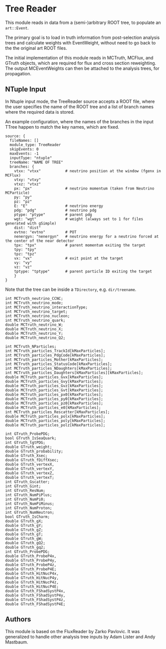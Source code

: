 Tree Reader
===========
This module reads in data from a (semi-)arbitrary ROOT tree, to populate
an `art::Event`.

The primary goal is to load in truth information from post-selection analysis
trees and calculate weights with EventWeight, without need to go back to the
the original art ROOT files.

The initial implementation of this module reads in MCTruth, MCFlux, and GTruth
objects, which are required for flux and cross section reweighting. The output
MCEventWeights can then be attached to the analysis trees, for propagation.

NTuple Input
------------
In Ntuple input mode, the TreeReader source accepts a ROOT file, where the
user specifies the name of the ROOT tree and a list of branch names where the
required data is stored.

An example configuration, where the names of the branches in the input TTree
happen to match the key names, which are fixed.

    source: {
      fileNames: []
      module_type: TreeReader
      skipEvents: 0
      maxEvents: -1
      inputType: "ntuple"
      treeName: "NAME OF TREE"
      branches: {
        vtxx: "vtxx"           # neutrino position at the window (fgenx in MCFlux)
        vtxy: "vtxy" 
        vtxz: "vtxz"
        px: "px"               # neutrino momentum (taken from Neutrino MCParticle)
        py: "py"
        pz: "pz"
        E: "E"                 # neutrino energy
        pdg: "pdg"             # neutrino pdg
        ptype: "ptype"         # parent pdg
        wgt: "wgt"             # weight (always set to 1 for files generated with gSimple)
        dist: "dist"
        evtno: "evtno"         # POT
        nenergyn: "nenergyn"   # neutrino energy for a neutrino forced at the center of the near detector
        tpx: "tpx"             # parent momentum exiting the target
        tpy: "tpy"
        tpz: "tpz"
        vx: "vx"               # exit point at the target
        vy: "vy"
        vz: "vz"
        tptype: "tptype"       # parent particle ID exiting the target
        }
    }

Note that the tree can be inside a `TDirectory`, e.g. `dir/treename`.


    int MCTruth_neutrino_CCNC;
    int MCTruth_neutrino_mode;
    int MCTruth_neutrino_interactionType;
    int MCTruth_neutrino_target;
    int MCTruth_neutrino_nucleon;
    int MCTruth_neutrino_quark;
    double MCTruth_neutrino_W;
    double MCTruth_neutrino_X;
    double MCTruth_neutrino_Y;
    double MCTruth_neutrino_Q2;

    int MCTruth_NParticles;
    int MCTruth_particles_TrackId[kMaxParticles];
    int MCTruth_particles_PdgCode[kMaxParticles];
    int MCTruth_particles_Mother[kMaxParticles];
    int MCTruth_particles_StatusCode[kMaxParticles];
    int MCTruth_particles_NDaughters[kMaxParticles];
    int MCTruth_particles_Daughters[kMaxParticles][kMaxParticles];
    double MCTruth_particles_Gvx[kMaxParticles];
    double MCTruth_particles_Gvy[kMaxParticles];
    double MCTruth_particles_Gvz[kMaxParticles];
    double MCTruth_particles_Gvt[kMaxParticles];
    double MCTruth_particles_px0[kMaxParticles];
    double MCTruth_particles_py0[kMaxParticles];
    double MCTruth_particles_pz0[kMaxParticles];
    double MCTruth_particles_e0[kMaxParticles];
    int MCTruth_particles_Rescatter[kMaxParticles];
    double MCTruth_particles_polx[kMaxParticles];
    double MCTruth_particles_poly[kMaxParticles];
    double MCTruth_particles_polz[kMaxParticles];

    int GTruth_ProbePDG;
    bool GTruth_IsSeaQuark;
    int GTruth_tgtPDG;
    double GTruth_weight;
    double GTruth_probability;
    double GTruth_Xsec;
    double GTruth_fDiffXsec;
    double GTruth_vertexX,
    double GTruth_vertexY,
    double GTruth_vertexZ,
    double GTruth_vertexT;
    int GTruth_Gscatter;
    int GTruth_Gint;
    int GTruth_ResNum;
    int GTruth_NumPiPlus;
    int GTruth_NumPi0;
    int GTruth_NumPiMinus;
    int GTruth_NumProton;
    int GTruth_NumNeutron;
    bool GTruth_IsCharm;
    double GTruth_gX;
    double GTruth_gY;
    double GTruth_gZ;
    double GTruth_gT;
    double GTruth_gW;
    double GTruth_gQ2;
    double GTruth_gq2;
    int GTruth_ProbePDG;
    double GTruth_ProbeP4x,
    double GTruth_ProbeP4y,
    double GTruth_ProbeP4z,
    double GTruth_ProbeP4E;
    double GTruth_HitNucP4x,
    double GTruth_HitNucP4y,
    double GTruth_HitNucP4z,
    double GTruth_HitNucP4E;
    double GTruth_FShadSystP4x,
    double GTruth_FShadSystP4y,
    double GTruth_FShadSystP4z,
    double GTruth_FShadSystP4E;

Authors
-------
This module is based on the FluxReader by Zarko Pavlovic. It was generalized
to handle other analysis tree inputs by Adam Lister and Andy Mastbaum.

